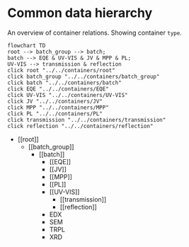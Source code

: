 # Common data hierarchy
An overview of container relations. Showing container `type`.  

``` mermaid
flowchart TD
root --> batch_group --> batch;
batch --> EQE & UV-VIS & JV & MPP & PL;
UV-VIS --> transmission & reflection
click root "../../containers/root"
click batch_group "../../containers/batch_group"
click batch "../../containers/batch"
click EQE "../../containers/EQE"
click UV-VIS "../../containers/UV-VIS"
click JV "../../containers/JV"
click MPP "../../containers/MPP"
click PL "../../containers/PL"
click transmission "../../containers/transmission"
click reflection "../../containers/reflection"
```

- [[root]]
	- [[batch_group]]
		- [[batch]]
			- [[EQE]]
			- [[JV]]
			- [[MPP]]
			- [[PL]]
			- [[UV-VIS]]
				- [[transmission]]
				- [[reflection]]
			- EDX
			- SEM
			- TRPL
			- XRD